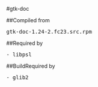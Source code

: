 #gtk-doc

##Compiled from
<pre>gtk-doc-1.24-2.fc23.src.rpm</pre>

##Required by
<pre>
- libpsl
</pre>

##BuildRequired by
<pre>
- glib2
</pre>
